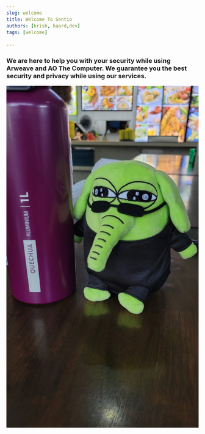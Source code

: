 ```yaml
---
slug: welcome
title: Welcome To Sentio
authors: [krish, haard,dev]
tags: [welcome]

---
```




### <b>We are here to help you with your security while using Arweave and AO The Computer. We guarantee you the best security and privacy while using our services. </b>


![DumDum](./dumdum.jpg)
